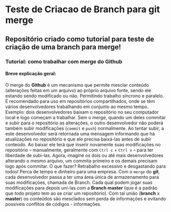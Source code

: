 ﻿# Teste de Criacao de Branch para git merge
## Repositório criado como tutorial para teste de criação de uma branch para merge!
### Tutorial: como trabalhar com merge do Github
#### Breve explicação geral:
O merge do **Github** é um mecanismo que permite mesclar conteúdo (alterações feitas em um arquivo) ao próprio arquivo fonte, sendo ele estando sendo modificado ou não. Permitindo trabalho síncrono e paralelo. É recomendado para uso em repositórios compartilhados, onde se têm vários desenvolvedores trabalhando em conjunto ao mesmo tempo. Exemplo: dois desenvolvedores baixam o repositório no seu computador local e logo começam a trabalhar. Sem o merge, quando um deles commitar e subir para o repositório as alterações, o outro desenvolvedor não poderá também subir modificações (`commit` e `push`) normalmente. Ao tentar subir, a este desenvolvedor será retornada uma mensagem informando que há atualizações no repositório e que ele precisa baixá-las antes de subir conteúdo. Ao baixar ele terá que inserir novamente suas modificações no repositório – manualmente, geralmente com `Ctrl c` + `Ctrl v` – para ter liberdade de subi-las. Agora, imagine os dois ou até mais desenvolvedores alterando o mesmo arquivo, um commita primeiro e os demais precisam logo após commitar. O que fazer? Retrabalho excessivo e desgastando para todos! Perca de tempo e dinheiro para uma empresa. Com o `merge` do **git**, cada desenvolvedor passa a ter uma área única de armazenamento para suas modificações, chamada de Branch. Cada qual podem jogar suas modificações para depois uní-las com a **Branch master** (que é a padrão que todo projeto tem ao se criar um repositório). Com tal união (**branch** x **master**) os conteúdos são mesclados sem perda de informações e evitando possíveis conflitos de códigos - informações.
